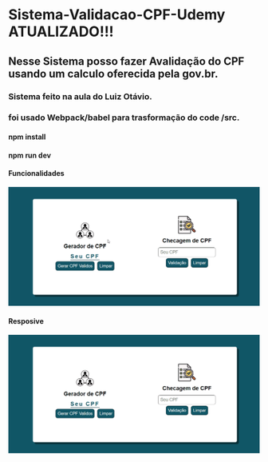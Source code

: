 # Sistema-Validacao-CPF-Udemy ATUALIZADO!!!
## Nesse Sistema posso fazer Avalidação do CPF usando um calculo oferecida pela gov.br.
### Sistema feito na aula do Luiz Otávio.
### foi usado Webpack/babel para trasformação do code /src.

#### npm install
#### npm run dev

#### Funcionalidades

![funcionalidades](https://github.com/Vavatrewq/Sistema-Validacao-CPF-Udemy/blob/master/src/assets/img/GIF/AnimaçãoFunc1.gif)

#### Resposive

![resposive](https://github.com/Vavatrewq/Sistema-Validacao-CPF-Udemy/blob/master/src/assets/img/GIF/AnimaçãoFunc2.gif)
